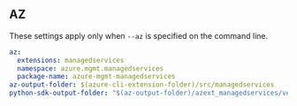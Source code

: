 ## AZ

These settings apply only when `--az` is specified on the command line.

``` yaml $(az)
az:
  extensions: managedservices
  namespace: azure.mgmt.managedservices
  package-name: azure-mgmt-managedservices
az-output-folder: $(azure-cli-extension-folder)/src/managedservices
python-sdk-output-folder: "$(az-output-folder)/azext_managedservices/vendored_sdks/managedservices"

```
